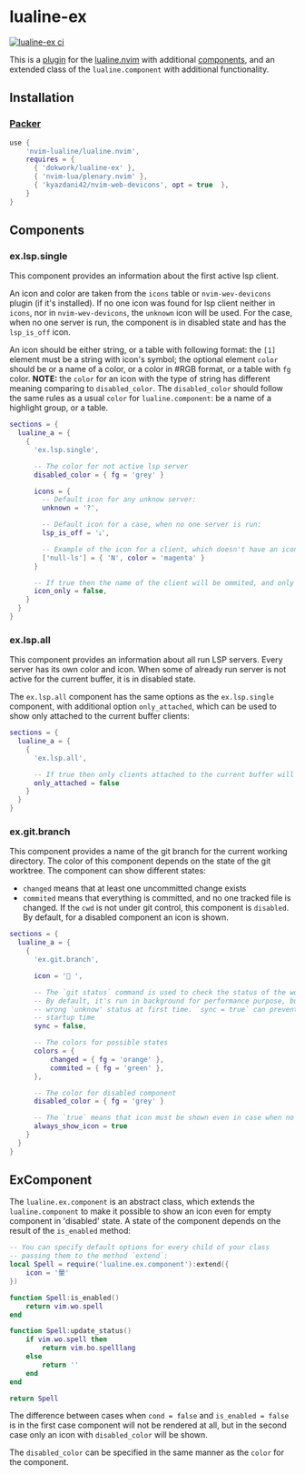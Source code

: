 # lualine-ex

[![lualine-ex ci](https://github.com/dokwork/lualine-ex/actions/workflows/ci.yml/badge.svg)](https://github.com/dokwork/lualine-ex/actions/workflows/ci.yml)

This is a [plugin](https://github.com/nvim-lualine/lualine.nvim/wiki/Plugins) 
for the [lualine.nvim](https://github.com/nvim-lualine/lualine.nvim) 
with additional [components](#Components), and an extended class of the `lualine.component` with additional functionality.

## Installation

### [Packer](https://github.com/wbthomason/packer.nvim)

```lua
use {
    'nvim-lualine/lualine.nvim',
    requires = { 
      { 'dokwork/lualine-ex' },
      { 'nvim-lua/plenary.nvim' },
      { 'kyazdani42/nvim-web-devicons', opt = true  },
    }
}
```

## Components

### ex.lsp.single

This component provides an information about the first active lsp client. 

An icon and color are taken from the `icons` table or `nvim-wev-devicons` plugin (if it's installed). 
If no one icon was found for lsp client neither in `icons`, nor in `nvim-wev-devicons`, the `unknown` icon 
will be used. For the case, when no one server is run, the component is in disabled state and has
the `lsp_is_off` icon.

An icon should be either string, or a table with following format: the `[1]` element must be a string with
icon's symbol; the optional element `color` should be or a name of a color, or a color in #RGB format, 
or a table with `fg` color. **NOTE:** the `color` for an icon with the type of string has different
meaning comparing to `disabled_color`. The `disabled_color` should follow the same rules as a usual
`color` for `lualine.component`: be a name of a highlight group, or a table.

```lua
sections = {
  lualine_a = {
    {
      'ex.lsp.single',

      -- The color for not active lsp server
      disabled_color = { fg = 'grey' }

      icons = {
        -- Default icon for any unknow server:
        unknown = '?', 

        -- Default icon for a case, when no one server is run:
        lsp_is_off = 'ﮤ',

        -- Example of the icon for a client, which doesn't have an icon in `nvim-web-devicons`:
        ['null-ls'] = { 'N', color = 'magenta' }
      }

      -- If true then the name of the client will be ommited, and only an icon used:
      icon_only = false,
    }
  }
}
```

### ex.lsp.all

This component provides an information about all run LSP servers. Every server has its own color and icon.
When some of already run server is not active for the current buffer, it is in disabled state.

The `ex.lsp.all` component has the same options as the `ex.lsp.single` component, with additional
option `only_attached`, which can be used to show only attached to the current buffer clients:

```lua
sections = {
  lualine_a = {
    {
      'ex.lsp.all',

      -- If true then only clients attached to the current buffer will be shown:
      only_attached = false
    }
  }
}
```

### ex.git.branch

This component provides a name of the git branch for the current working directory.
The color of this component depends on the state of the git worktree. The component
can show different states:
  - `changed` means that at least one uncommitted change exists
  - `commited` means that everything is committed, and no one tracked file is changed.
If the `cwd` is not under git control, this component is `disabled`. By default, for a disabled 
component an icon is shown.

```lua
sections = {
  lualine_a = {
    {
      'ex.git.branch',

      icon = ' ',

      -- The `git status` command is used to check the status of the worktree.
      -- By default, it's run in background for performance purpose, but it could lead to
      -- wrong 'unknow' status at first time. `sync = true` can prevent it, but it degrades 
      -- startup time 
      sync = false, 

      -- The colors for possible states
      colors = {
          changed = { fg = 'orange' },
          commited = { fg = 'green' },
      },

      -- The color for disabled component
      disabled_color = { fg = 'grey' }

      -- The `true` means that icon must be shown even in case when no git repository
      always_show_icon = true
    }
  }
}
```

## ExComponent

The `lualine.ex.component` is an abstract class, which extends the `lualine.component` to make it possible to
show an icon even for empty component in 'disabled' state. A state of the component depends on the result
of the `is_enabled` method:

```lua
-- You can specify default options for every child of your class
-- passing them to the method `extend`: 
local Spell = require('lualine.ex.component'):extend({
    icon = '暈'
})

function Spell:is_enabled()
    return vim.wo.spell
end

function Spell:update_status()
    if vim.wo.spell then
        return vim.bo.spelllang
    else
        return ''
    end
end

return Spell
```

The difference between cases when `cond = false` and `is_enabled = false` is in the first case
component will not be rendered at all, but in the second case only an icon with `disabled_color` 
will be shown. 

The `disabled_color` can be specified in the same manner as the `color` for the component.
